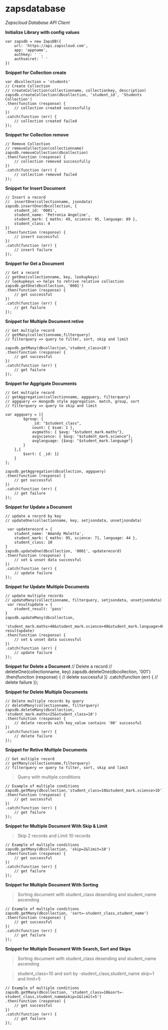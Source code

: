 # zapsdatabase
_Zapscloud Database API Client_

**Initialize Library with config values**
    
    var zapsdb = new ZapsDB({
        url: 'https://api.zapscloud.com',
        app: 'appname',
        authkey: ' ',
        authsecret: ' '
    })
    
**Snippet for Collection create**

    var dbcollection = 'students'
    // Create Collection
    // createCollection(collectionname, collectionkey, description)
    zapsdb.createCollection(dbcollection, 'student_id', 'Students Collection')
    .then(function (response) {
        // collection created successfully
    })
    .catch(function (err) {
        // collection created failed
    });
    
**Snippet for Collection remove**

    // Remove Collection
    // removeCollection(collectionname)
    zapsdb.removeCollection(dbcollection)
    .then(function (response) {
        // collection removed successfully
    })
    .catch(function (err) {
        // collection removed failed
    });
    

**Snippet for Insert Document**

    // Insert a record
    //  insertOne(collectionname, jsondata)
    zapsdb.insertOne(dbcollection, {
        student_id: '0001',
        student_name: 'Petronia Angeline',
        student_mark: { maths: 49, science: 95, language: 89 },
        student_class: 4
    })
    .then(function (response) {
        // insert successful
    })
    .catch(function (err) {
        // insert failure 
    });


**Snippet for Get a Document**

    // Get a record
    // getOne(collectionname, key, lookupkeys)
    // lookupkeys => helps to retrive relative collection
    zapsdb.getOne(dbcollection, '0001')
    .then(function (response) {
        // get successful
    })
    .catch(function (err) {
        // get failure 
    });


**Snippet for Multiple Document retive**

    // Get multiple record
    // getMany(collectionname,filterquery)
    // filterquery => query to filter, sort, skip and limit

    zapsdb.getMany(dbcollection,'student_class=10')
    .then(function (response) {
        // get successful
    })
    .catch(function (err) {
        // get failure 
    });

**Snippet for Aggrigate Documents**

    // Get multiple record
    // getAggregation(collectionname, aggquery, filterquery)
    // aggquery => mongodb style aggregation. match, group, sort
    // filterquery => query to skip and limit

    var aggquery = [{
            $group: {
                _id: "$student_class",
                count: { $sum: 1 },
                avgmaths: { $avg: "$student_mark.maths"},
                avgscience: { $avg: "$student_mark.science"},
                avglanguage: {$avg: "$student_mark.language"}
            }
        },{
            $sort: { _id: 1}
        }
    ];

    zapsdb.getAggregation(dbcollection, aggquery)
    .then(function (response) {
        // get successful
    })
    .catch(function (err) {
        // get failure 
    });

**Snippet for Update a Document**

    // update a record by key
    // updateOne(collectionname, key, setjsondata, unsetjsondata)

     var updaterecord = {
        student_name: 'Amandy Maletta',
        student_mark: { maths: 95, science: 71, language: 44 },
        student_class: 10
    }
    zapsdb.updateOne(dbcollection, '0001', updaterecord)
    .then(function (response) {
        // set & unset data successful
    })
    .catch(function (err) {
        // update failure 
    });

**Snippet for Update Multiple Documents**

    // update multiple records
    // updateMany(collectionname, filterquery, setjsondata, unsetjsondata)
     var resultupdate = {
        student_result: 'pass'
    }
    zapsdb.updateMany(dbcollection, 
        'student_mark.maths>40&student_mark.science>40&student_mark.language>40', resultupdate)
    .then(function (response) {
        // set & unset data successful
    })
    .catch(function (err) {
        // update failure 
    });

**Snippet for Delete a Document**
     // Delete a record
     // deleteOne(collectionname, key)
    zapsdb.deleteOne(dbcollection, '001')
    .then(function (response) {
        // delete successful
    })
    .catch(function (err) {
        // delete failure 
    });


**Snippet for Delete Multiple Documents**

    // Delete multiple records by query
    // deleteMany(collectionname, filterquery)
    zapsdb.deleteMany(dbcollection,  'student_mark.maths<25&student_class=10')
    .then(function (response) {
        // delete records with key_value contains '00' successful
    })
    .catch(function (err) {
        // delete failure 
    });

**Snippet for Retive Multiple Documents**

    // Get multiple record
    // getMany(collectionname,filterquery)
    // filterquery => query to filter, sort, skip and limit

> Query with multiple conditions

    // Example of multiple conditions
    zapsdb.getMany(dbcollection,'student_class=10&student_mark.science>10')
    .then(function (response) {
        // get successful
    })
    .catch(function (err) {
        // get failure 
    });

**Snippet for Multiple Document With Skip & Limit**
> Skip 2 records and Limit 10 records

    // Example of multiple conditions
    zapsdb.getMany(dbcollection, 'skip=2&limit=10')
    .then(function (response) {
        // get successful
    })
    .catch(function (err) {
        // get failure 
    });

**Snippet for Multiple Document With Sorting**
> Sorting document with student_class desending and student_name ascending

    // Example of multiple conditions
    zapsdb.getMany(dbcollection, 'sort=-student_class,student_name')
    .then(function (response) {
        // get successful
    })
    .catch(function (err) {
        // get failure 
    });

**Snippet for Multiple Document With Search, Sort and Skips**
> Sorting document with student_class desending and student_name ascending

> student_class=10 and
> sort by -student_class,student_name
> skip=1 and limit=5

    // Example of multiple conditions
    zapsdb.getMany(dbcollection, 'student_class=10&sort=-student_class,student_name&skip=1&limit=5')
    .then(function (response) {
        // get successful
    })
    .catch(function (err) {
        // get failure 
    });

